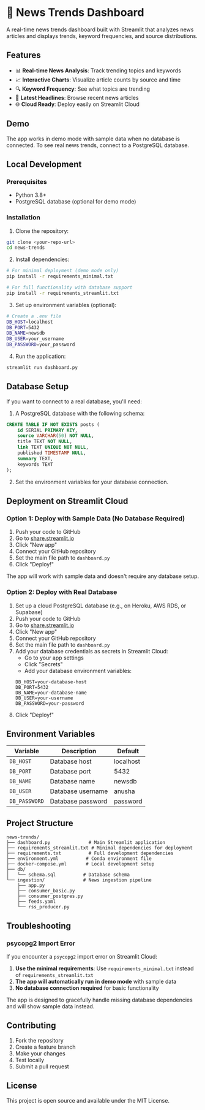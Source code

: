 # 📰 News Trends Dashboard

A real-time news trends dashboard built with Streamlit that analyzes news articles and displays trends, keyword frequencies, and source distributions.

## Features

- 📊 **Real-time News Analysis**: Track trending topics and keywords
- 📈 **Interactive Charts**: Visualize article counts by source and time
- 🔍 **Keyword Frequency**: See what topics are trending
- 📰 **Latest Headlines**: Browse recent news articles
- 🌐 **Cloud Ready**: Deploy easily on Streamlit Cloud

## Demo

The app works in demo mode with sample data when no database is connected. To see real news trends, connect to a PostgreSQL database.

## Local Development

### Prerequisites

- Python 3.8+
- PostgreSQL database (optional for demo mode)

### Installation

1. Clone the repository:
```bash
git clone <your-repo-url>
cd news-trends
```

2. Install dependencies:
```bash
# For minimal deployment (demo mode only)
pip install -r requirements_minimal.txt

# For full functionality with database support
pip install -r requirements_streamlit.txt
```

3. Set up environment variables (optional):
```bash
# Create a .env file
DB_HOST=localhost
DB_PORT=5432
DB_NAME=newsdb
DB_USER=your_username
DB_PASSWORD=your_password
```

4. Run the application:
```bash
streamlit run dashboard.py
```

## Database Setup

If you want to connect to a real database, you'll need:

1. A PostgreSQL database with the following schema:
```sql
CREATE TABLE IF NOT EXISTS posts (
    id SERIAL PRIMARY KEY,
    source VARCHAR(50) NOT NULL,
    title TEXT NOT NULL,
    link TEXT UNIQUE NOT NULL,
    published TIMESTAMP NULL,
    summary TEXT,
    keywords TEXT
);
```

2. Set the environment variables for your database connection.

## Deployment on Streamlit Cloud

### Option 1: Deploy with Sample Data (No Database Required)

1. Push your code to GitHub
2. Go to [share.streamlit.io](https://share.streamlit.io)
3. Click "New app"
4. Connect your GitHub repository
5. Set the main file path to `dashboard.py`
6. Click "Deploy!"

The app will work with sample data and doesn't require any database setup.

### Option 2: Deploy with Real Database

1. Set up a cloud PostgreSQL database (e.g., on Heroku, AWS RDS, or Supabase)
2. Push your code to GitHub
3. Go to [share.streamlit.io](https://share.streamlit.io)
4. Click "New app"
5. Connect your GitHub repository
6. Set the main file path to `dashboard.py`
7. Add your database credentials as secrets in Streamlit Cloud:
   - Go to your app settings
   - Click "Secrets"
   - Add your database environment variables:
   ```
   DB_HOST=your-database-host
   DB_PORT=5432
   DB_NAME=your-database-name
   DB_USER=your-username
   DB_PASSWORD=your-password
   ```
8. Click "Deploy!"

## Environment Variables

| Variable | Description | Default |
|----------|-------------|---------|
| `DB_HOST` | Database host | localhost |
| `DB_PORT` | Database port | 5432 |
| `DB_NAME` | Database name | newsdb |
| `DB_USER` | Database username | anusha |
| `DB_PASSWORD` | Database password | password |

## Project Structure

```
news-trends/
├── dashboard.py              # Main Streamlit application
├── requirements_streamlit.txt # Minimal dependencies for deployment
├── requirements.txt          # Full development dependencies
├── environment.yml          # Conda environment file
├── docker-compose.yml       # Local development setup
├── db/
│   └── schema.sql          # Database schema
└── ingestion/              # News ingestion pipeline
    ├── app.py
    ├── consumer_basic.py
    ├── consumer_postgres.py
    ├── feeds.yaml
    └── rss_producer.py
```

## Troubleshooting

### psycopg2 Import Error

If you encounter a `psycopg2` import error on Streamlit Cloud:

1. **Use the minimal requirements**: Use `requirements_minimal.txt` instead of `requirements_streamlit.txt`
2. **The app will automatically run in demo mode** with sample data
3. **No database connection required** for basic functionality

The app is designed to gracefully handle missing database dependencies and will show sample data instead.

## Contributing

1. Fork the repository
2. Create a feature branch
3. Make your changes
4. Test locally
5. Submit a pull request

## License

This project is open source and available under the MIT License.
